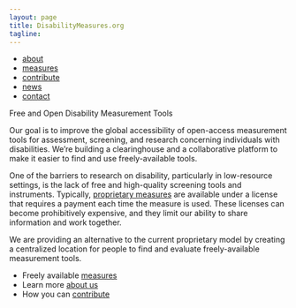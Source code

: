 ```yaml
---
layout: page
title: DisabilityMeasures.org
tagline: 
---
```


<div class="navbar">
  <div class="navbar-inner">
      <ul class="nav">
          <li><a href="https://mjmaenner.github.io/disabilitymeasures/about">about</a></li>
          <li><a href="https://mjmaenner.github.io/disabilitymeasures/measures">measures</a></li>
          <li><a href="https://mjmaenner.github.io/disabilitymeasures/contribute">contribute</a></li>
          <li><a href="https://mjmaenner.github.io/disabilitymeasures/news">news</a></li>
          <li><a href="https://mjmaenner.github.io/disabilitymeasures/contact">contact</a></li>
      </ul>
  </div>
</div>

Free and Open Disability Measurement Tools

Our goal is to improve the global accessibility of open-access measurement tools for assessment, screening, and research concerning individuals with disabilities. We’re building a clearinghouse and a collaborative platform to make it easier to find and use freely-available tools.

One of the barriers to research on disability, particularly in low-resource settings, is the lack of free and high-quality screening tools and instruments.  Typically, [proprietary measures](https://mjmaenner.github.io/disabilitymeasures/donotqualify.md) are available under a license that requires a payment each time the measure is used. These licenses can become prohibitively expensive, and they limit our ability to share information and work together.

We are providing an alternative to the current proprietary model by creating a centralized location for people to find and evaluate freely-available measurement tools.

*  Freely available [measures](https://mjmaenner.github.io/disabilitymeasures/measures)
*  Learn more [about us](https://mjmaenner.github.io/disabilitymeasures/about)
*  How you can [contribute](https://mjmaenner.github.io/disabilitymeasures/contribute)

